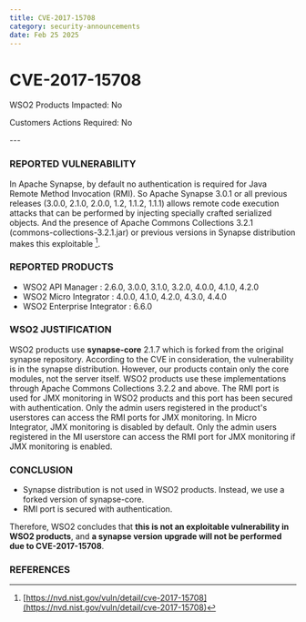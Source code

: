 ```yaml
---
title: CVE-2017-15708
category: security-announcements
date: Feb 25 2025
---
```


# CVE-2017-15708

<p class="doc-info">WSO2 Products Impacted: No</p>
<p class="doc-info">Customers Actions Required: No</p>
---

### REPORTED VULNERABILITY
In Apache Synapse, by default no authentication is required for Java Remote Method Invocation (RMI). So Apache Synapse 3.0.1 or all previous releases (3.0.0, 2.1.0, 2.0.0, 1.2, 1.1.2, 1.1.1) allows remote code execution attacks that can be performed by injecting specially crafted serialized objects. And the presence of Apache Commons Collections 3.2.1 (commons-collections-3.2.1.jar) or previous versions in Synapse distribution makes this exploitable [^1].

### REPORTED PRODUCTS
* WSO2 API Manager : 2.6.0, 3.0.0, 3.1.0, 3.2.0, 4.0.0, 4.1.0, 4.2.0
* WSO2 Micro Integrator : 4.0.0, 4.1.0, 4.2.0, 4.3.0, 4.4.0
* WSO2 Enterprise Integrator : 6.6.0 


### WSO2 JUSTIFICATION
WSO2 products use **synapse-core** 2.1.7 which is forked from the original synapse repository. According to the CVE in consideration, the vulnerability is in the synapse distribution. However, our products contain only the core modules, not the server itself. WSO2 products use these implementations through Apache Commons Collections 3.2.2 and above. The RMI port is used for JMX monitoring in WSO2 products and this port has been secured with authentication. Only the admin users registered in the product's userstores can access the RMI ports for JMX monitoring.
In Micro Integrator, JMX monitoring is disabled by default. Only the admin users registered in the MI userstore can access the RMI port for JMX monitoring if JMX monitoring is enabled.

### CONCLUSION

- Synapse distribution is not used in WSO2 products. Instead, we use a forked version of synapse-core.
- RMI port is secured with authentication.

Therefore, WSO2 concludes that **this is not an exploitable vulnerability in WSO2 products**, and **a synapse version upgrade will not be performed due to CVE-2017-15708**.


### REFERENCES
[^1]: [https://nvd.nist.gov/vuln/detail/cve-2017-15708](https://nvd.nist.gov/vuln/detail/cve-2017-15708)
